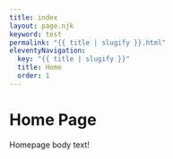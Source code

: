 ```yaml
---
title: index
layout: page.njk
keyword: test
permalink: "{{ title | slugify }}.html"
eleventyNavigation:
  key: "{{ title | slugify }}"
  title: Home
  order: 1
---
```


# Home Page

Homepage body text!
